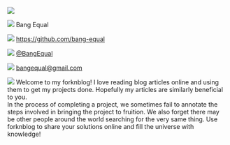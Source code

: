 <!--
*****************
Header Image
*****************
-->
![](https://s3-us-west-1.amazonaws.com/bangequal-media/aboutbackground4.jpg ) <br/>

<!--
*****************
Contact Info
*****************
-->

<!-- Name Icon -->
![](https://s3-us-west-1.amazonaws.com/bangequal-media/iconmonstr-user-3-24.png )<!-- Name --> Bang Equal <br/>

<!-- Github Icon -->
![](https://s3-us-west-1.amazonaws.com/bangequal-media/iconmonstr-github-1-24.png )<!-- Github --> https://github.com/bang-equal <br/>

<!-- Twitter Icon -->
![](https://s3-us-west-1.amazonaws.com/bangequal-media/iconmonstr-twitter-1-24.png )<!-- Twitter --> [@BangEqual](https://twitter.com/BangEqual) <br/>

<!-- Email Icon -->
![](https://s3-us-west-1.amazonaws.com/bangequal-media/iconmonstr-email-1-24.png )<!-- Email --> bangequal@gmail.com <br/>

<!-- Bio Icon -->
![](https://s3-us-west-1.amazonaws.com/bangequal-media/iconmonstr-pen-1-24.png )<!-- Bio -->  Welcome to my forknblog! I love reading blog articles online and using them to get my projects done. Hopefully my articles are similarly beneficial to you. 
<br/>
In the process of completing a project, we sometimes fail to annotate the steps involved in bringing the project to fruition. We also forget there may be other people around the world searching for the very same thing. Use forknblog to share your solutions online and fill the universe with knowledge!